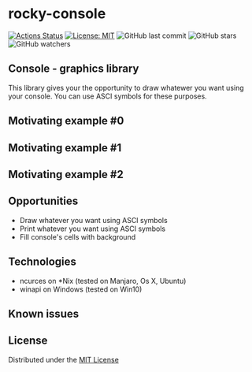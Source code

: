 # rocky-console
[![Actions Status](https://github.com/ElectronRock/rocky-console/workflows/Build/badge.svg)](https://github.com/ElectronRock/rocky-console/actions)
[![License: MIT](https://img.shields.io/badge/License-MIT-yellow.svg)](https://opensource.org/licenses/MIT)
![GitHub last commit](https://img.shields.io/github/last-commit/ElectronRock/rocky-console?color=red&style=plastic)
![GitHub stars](https://img.shields.io/github/stars/ElectronRock/rocky-console?style=social)
![GitHub watchers](https://img.shields.io/github/watchers/ElectronRock/rocky-console?style=social)

## Console - graphics library
This library gives your the opportunity to draw whatewer you want using your console. You can use ASCI symbols for these purposes.

## Motivating example #0

## Motivating example #1

## Motivating example #2

## Opportunities
* Draw whatever you want using ASCI symbols
* Print whatever you want using ASCI symbols
* Fill console's cells with background

## Technologies
* ncurces on *Nix (tested on Manjaro, Os X, Ubuntu)
* winapi on Windows (tested on Win10)

## Known issues


## License
Distributed under the [MIT License](https://github.com/glensand/congenial-disco/blob/main/LICENSE)
